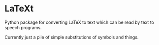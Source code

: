 # LaTeXt
Python package for converting LaTeX to text which can be read by text to speech programs.

Currently just a pile of simple substitutions of symbols and things.
